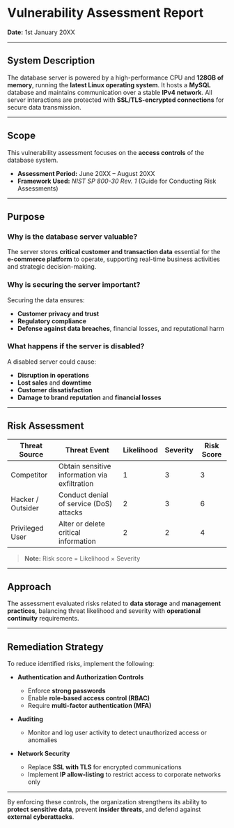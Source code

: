 # Vulnerability Assessment Report  
**Date:** 1st January 20XX  

---

## System Description  
The database server is powered by a high-performance CPU and **128GB of memory**, running the **latest Linux operating system**. It hosts a **MySQL** database and maintains communication over a stable **IPv4 network**. All server interactions are protected with **SSL/TLS-encrypted connections** for secure data transmission.

---

## Scope  
This vulnerability assessment focuses on the **access controls** of the database system.  
- **Assessment Period:** June 20XX – August 20XX  
- **Framework Used:** *NIST SP 800-30 Rev. 1* (Guide for Conducting Risk Assessments)

---

## Purpose  
### Why is the database server valuable?  
The server stores **critical customer and transaction data** essential for the **e-commerce platform** to operate, supporting real-time business activities and strategic decision-making.

### Why is securing the server important?  
Securing the data ensures:  
- **Customer privacy and trust**  
- **Regulatory compliance**  
- **Defense against data breaches**, financial losses, and reputational harm

### What happens if the server is disabled?  
A disabled server could cause:  
- **Disruption in operations**  
- **Lost sales** and **downtime**  
- **Customer dissatisfaction**  
- **Damage to brand reputation** and **financial losses**

---

## Risk Assessment  

| **Threat Source**     | **Threat Event**                            | **Likelihood** | **Severity** | **Risk Score** |
|------------------------|----------------------------------------------|----------------|--------------|----------------|
| Competitor             | Obtain sensitive information via exfiltration | 1              | 3            | 3              |
| Hacker / Outsider      | Conduct denial of service (DoS) attacks       | 2              | 3            | 6              |
| Privileged User        | Alter or delete critical information          | 2              | 2            | 4              |

> **Note:** Risk score = Likelihood × Severity

---

## Approach  
The assessment evaluated risks related to **data storage** and **management practices**, balancing threat likelihood and severity with **operational continuity** requirements.

---

## Remediation Strategy  
To reduce identified risks, implement the following:

- **Authentication and Authorization Controls**  
  - Enforce **strong passwords**  
  - Enable **role-based access control (RBAC)**  
  - Require **multi-factor authentication (MFA)**  

- **Auditing**  
  - Monitor and log user activity to detect unauthorized access or anomalies

- **Network Security**  
  - Replace **SSL with TLS** for encrypted communications  
  - Implement **IP allow-listing** to restrict access to corporate networks only

---

By enforcing these controls, the organization strengthens its ability to **protect sensitive data**, prevent **insider threats**, and defend against **external cyberattacks**.
